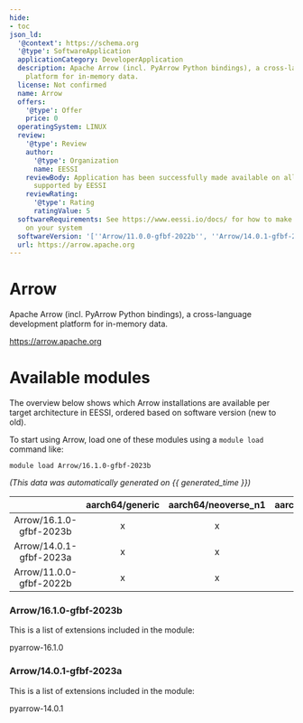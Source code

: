 ```yaml
---
hide:
- toc
json_ld:
  '@context': https://schema.org
  '@type': SoftwareApplication
  applicationCategory: DeveloperApplication
  description: Apache Arrow (incl. PyArrow Python bindings), a cross-language development
    platform for in-memory data.
  license: Not confirmed
  name: Arrow
  offers:
    '@type': Offer
    price: 0
  operatingSystem: LINUX
  review:
    '@type': Review
    author:
      '@type': Organization
      name: EESSI
    reviewBody: Application has been successfully made available on all architectures
      supported by EESSI
    reviewRating:
      '@type': Rating
      ratingValue: 5
  softwareRequirements: See https://www.eessi.io/docs/ for how to make EESSI available
    on your system
  softwareVersion: '[''Arrow/11.0.0-gfbf-2022b'', ''Arrow/14.0.1-gfbf-2023a'', ''Arrow/16.1.0-gfbf-2023b'']'
  url: https://arrow.apache.org
---
```


Arrow
=====


Apache Arrow (incl. PyArrow Python bindings), a cross-language development platform for in-memory data.

https://arrow.apache.org
# Available modules


The overview below shows which Arrow installations are available per target architecture in EESSI, ordered based on software version (new to old).

To start using Arrow, load one of these modules using a `module load` command like:

```shell
module load Arrow/16.1.0-gfbf-2023b
```

*(This data was automatically generated on {{ generated_time }})*  

| |aarch64/generic|aarch64/neoverse_n1|aarch64/neoverse_v1|aarch64/nvidia/grace|x86_64/generic|x86_64/amd/zen2|x86_64/amd/zen3|x86_64/amd/zen4|x86_64/intel/cascadelake|x86_64/intel/haswell|x86_64/intel/icelake|x86_64/intel/sapphirerapids|x86_64/intel/skylake_avx512|
| :---: | :---: | :---: | :---: | :---: | :---: | :---: | :---: | :---: | :---: | :---: | :---: | :---: | :---: |
|Arrow/16.1.0-gfbf-2023b|x|x|x|x|x|x|x|x|x|x|x|x|x|
|Arrow/14.0.1-gfbf-2023a|x|x|x|x|x|x|x|x|x|x|x|x|x|
|Arrow/11.0.0-gfbf-2022b|x|x|x|x|x|x|x|x|x|x|x|x|x|


### Arrow/16.1.0-gfbf-2023b

This is a list of extensions included in the module:

pyarrow-16.1.0

### Arrow/14.0.1-gfbf-2023a

This is a list of extensions included in the module:

pyarrow-14.0.1